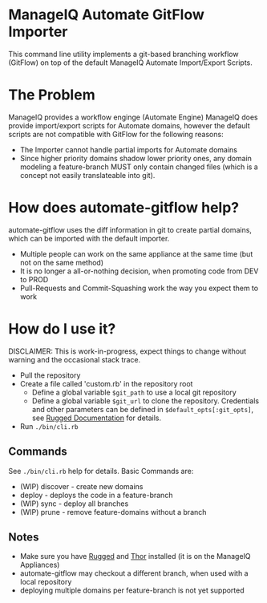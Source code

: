 # ManageIQ Automate GitFlow Importer
This command line utility implements a git-based branching workflow (GitFlow) on top of the default ManageIQ Automate Import/Export Scripts.

# The Problem
ManageIQ provides a workflow enginge (Automate Engine) 
ManageIQ does provide import/export scripts for Automate domains, however the default scripts are not compatible with GitFlow for the following reasons:
* The Importer cannot handle partial imports for Automate domains
* Since higher priority domains shadow lower priority ones, any domain modeling a feature-branch MUST only contain changed files (which is a concept not easily translateable into git).

# How does automate-gitflow help?
automate-gitflow uses the diff information in git to create partial domains, which can be imported with the default importer.
* Multiple people can work on the same appliance at the same time (but not on the same method)
* It is no longer a all-or-nothing decision, when promoting code from DEV to PROD
* Pull-Requests and Commit-Squashing work the way you expect them to work

# How do I use it?
DISCLAIMER: This is work-in-progress, expect things to change without warning and the occasional stack trace.
* Pull the repository
* Create a file called 'custom.rb' in the repository root
  * Define a global variable `$git_path` to use a local git repository
  * Define a global variable `$git_url` to clone the repository. Credentials and other parameters can be defined in `$default_opts[:git_opts]`, see [Rugged Documentation](https://www.rubydoc.info/github/libgit2/rugged/Rugged/Repository#clone_at-class_method) for details.
* Run `./bin/cli.rb` 

## Commands
See `./bin/cli.rb` help for details. Basic Commands are: 
* (WIP) discover - create new domains
* deploy <branch> - deploys the code in a feature-branch
* (WIP) sync  - deploy all branches 
* (WIP) prune - remove feature-domains without a branch

## Notes
* Make sure you have [Rugged](https://github.com/libgit2/rugged) and [Thor](https://github.com/erikhuda/thor) installed (it is on the ManageIQ Appliances)
* automate-gitflow may checkout a different branch, when used with a local repository
* deploying multiple domains per feature-branch is not yet supported
